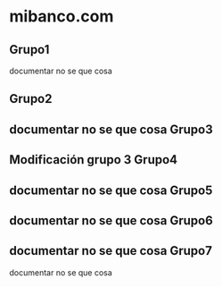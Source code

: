 mibanco.com
===========


Grupo1
------

documentar no se que cosa

Grupo2
------

documentar no se que cosa
Grupo3
------

Modificación grupo 3
Grupo4
------

documentar no se que cosa
Grupo5
------

documentar no se que cosa
Grupo6
------

documentar no se que cosa
Grupo7
------

documentar no se que cosa
